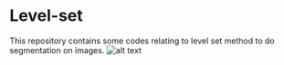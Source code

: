# Level-set
This repository contains some codes relating to level set method to do segmentation on images.
![alt text](https://github.com/Ka0Ri/Level-set/to/img.png)

